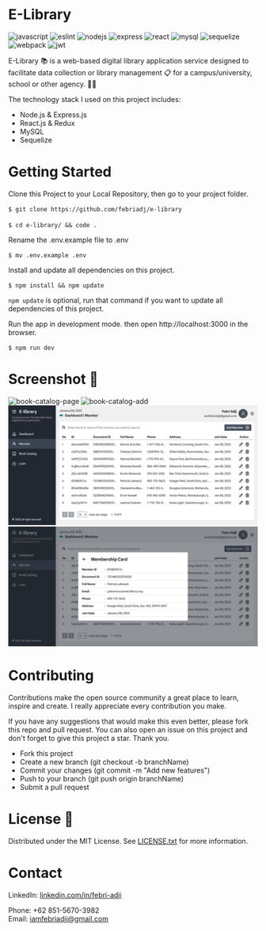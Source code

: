 # E-Library
![javascript](https://img.shields.io/badge/JavaScript-F7DF1E?style=flat-square&logo=javascript&logoColor=black)
![eslint](https://img.shields.io/badge/EsLint-3A33D1?style=flat-square&logo=eslint&logoColor=white)
![nodejs](https://img.shields.io/badge/Node.js-339933?style=flat-square&logo=node.js&logoColor=white)
![express](https://img.shields.io/badge/Express.js-2B2E3A?style=flat-square&logo=express&logoColor=white)
![react](https://img.shields.io/badge/React.js-8DD6F9?style=flat-square&logo=react&logoColor=black)
![mysql](https://img.shields.io/badge/MySQL-005C84?style=flat-square&logo=mysql&logoColor=white)
![sequelize](https://img.shields.io/badge/Sequelize-005C84?style=flat-square&logo=Sequelize&logoColor=white)
![webpack](https://img.shields.io/badge/Webpack-8DD6F9?style=flat-square&logo=Webpack&logoColor=black)
![jwt](https://img.shields.io/badge/JWT-2B2E3A?style=flat-square&logo=JSON%20web%20tokens&logoColor=white)

E-Library 📚 is a web-based digital library application service designed to facilitate data collection or library management 📋 for a campus/university, school or other agency. 🧑‍🎓

The technology stack I used on this project includes:
- Node.js & Express.js
- React.js & Redux
- MySQL
- Sequelize

# Getting Started
Clone this Project to your Local Repository, then go to your project folder.
~~~
$ git clone https://github.com/febriadj/e-library

$ cd e-library/ && code .
~~~

Rename the .env.example file to .env
~~~
$ mv .env.example .env
~~~

Install and update all dependencies on this project.
~~~
$ npm install && npm update
~~~
`npm update` is optional, run that command if you want to update all dependencies of this project.

Run the app in development mode. then open http://localhost:3000 in the browser.
~~~
$ npm run dev
~~~

# Screenshot 📸
![book-catalog-page](./documents/images/book-catalog-page.png)
![book-catalog-add](./documents/images/book-catalog-add.png)
![member-page](./documents/images/member-page.png)
![member-card](./documents/images/member-card.png)

# Contributing
Contributions make the open source community a great place to learn, inspire and create. I really appreciate every contribution you make.

If you have any suggestions that would make this even better, please fork  this repo and pull request. You can also open an issue on this project and don't forget to give this project a star. Thank you.

- Fork this project
- Create a new branch (git checkout -b branchName)
- Commit your changes (git commit -m "Add new features")
- Push to your branch (git push origin branchName)
- Submit a pull request


# License 📄
Distributed under the MIT License. See [LICENSE.txt](https://github.com/febriadj/e-library/blob/master/LICENSE) for more information.

# Contact
LinkedIn: [linkedin.com/in/febri-adji](https://www.linkedin.com/in/febri-adji)

Phone: +62 851-5670-3982\
Email: <iamfebriadji@gmail.com>
